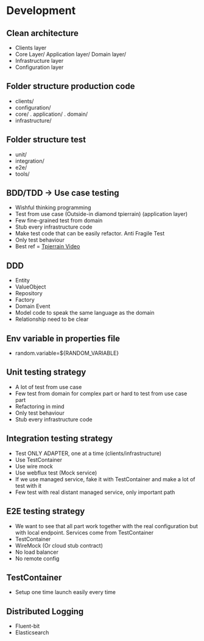 # Development

## Clean architecture
- Clients layer
- Core Layer/ Application layer/ Domain layer/
- Infrastructure layer
- Configuration layer

## Folder structure production code
- clients/
- configuration/
- core/ 
  . application/
  . domain/
- infrastructure/

## Folder structure test
- unit/
- integration/
- e2e/
- tools/

## BDD/TDD -> Use case testing
- Wishful thinking programming
- Test from use case (Outside-in diamond tpierrain) (application layer)
- Few fine-grained test from domain
- Stub every infrastructure code
- Make test code that can be easily refactor. Anti Fragile Test
- Only test behaviour
- Best ref = [Tpierrain Video](https://www.youtube.com/watch?v=djdMp9i04Sc)

## DDD
- Entity
- ValueObject
- Repository
- Factory
- Domain Event
- Model code to speak the same language as the domain
- Relationship need to be clear

## Env variable in properties file
- random.variable=${RANDOM_VARIABLE}

## Unit testing strategy
- A lot of test from use case
- Few test from domain for complex part or hard to test from use case part
- Refactoring in mind
- Only test behaviour
- Stub every infrastructure code

## Integration testing strategy
- Test ONLY ADAPTER, one at a time (clients/infrastructure)
- Use TestContainer
- Use wire mock
- Use webflux test (Mock service)
- If we use managed service, fake it with TestContainer and make a lot of test with it
- Few test with real distant managed service, only important path

## E2E testing strategy
- We want to see that all part work together with the real configuration but with local endpoint. Services come from TestContainer
- TestContainer
- WireMock (Or cloud stub contract)
- No load balancer
- No remote config

## TestContainer
- Setup one time launch easily every time

## Distributed Logging
- Fluent-bit
- Elasticsearch